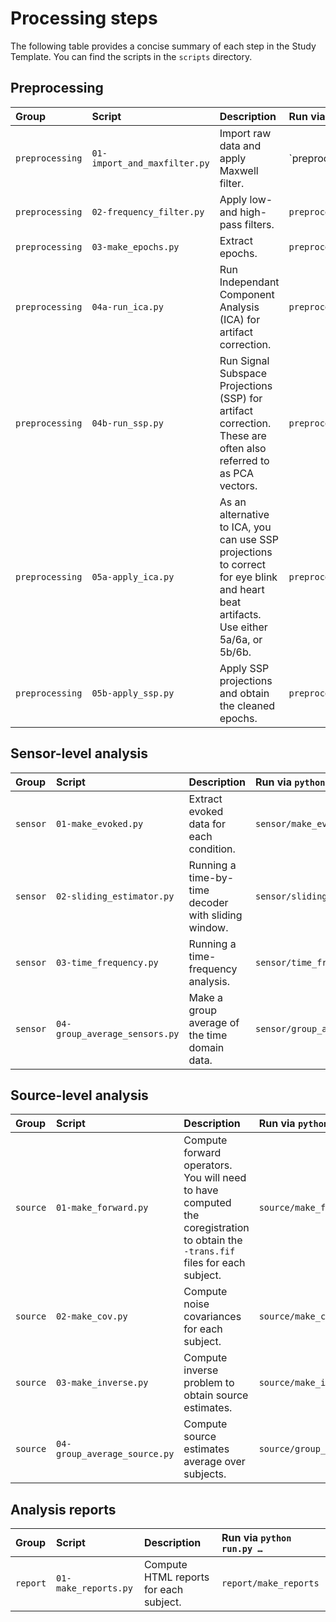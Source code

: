 Processing steps
================

The following table provides a concise summary of each step in the Study
Template. You can find the scripts in the `scripts` directory.

Preprocessing
-------------

| Group | Script | Description | Run via `python run.py …` |
|:-----------|:-----------|:---------------------|:--------------------------|
| `preprocessing` | `01-import_and_maxfilter.py` | Import raw data and apply Maxwell filter. | `preprocessing/import_and_maxfilter |
| `preprocessing` | `02-frequency_filter.py` | Apply low- and high-pass filters. | `preprocessing/frequency_filter` |
| `preprocessing` | `03-make_epochs.py` | Extract epochs. | `preprocessing/make_epochs` |
| `preprocessing` | `04a-run_ica.py` | Run Independant Component Analysis (ICA) for artifact correction. | `preprocessing/run_ica` |
| `preprocessing` | `04b-run_ssp.py` | Run Signal Subspace Projections (SSP) for artifact correction. These are often also referred to as PCA vectors. | `preprocessing/run_ssp` |
| `preprocessing` | `05a-apply_ica.py` | As an alternative to ICA, you can use SSP projections to correct for eye blink and heart beat artifacts. Use either 5a/6a, or 5b/6b. | `preprocessing/apply_ica` |
| `preprocessing` | `05b-apply_ssp.py` | Apply SSP projections and obtain the cleaned epochs.  | `preprocessing/apply_ssp` |

Sensor-level analysis
---------------------

| Group | Script | Description | Run via `python run.py …` |
|:-----------|:-----------|:---------------------|:--------------------------|
| `sensor` | `01-make_evoked.py` | Extract evoked data for each condition. | `sensor/make_evoked` |
| `sensor` | `02-sliding_estimator.py` | Running a time-by-time decoder with sliding window. | `sensor/sliding_estimator` |
| `sensor` | `03-time_frequency.py` | Running a time-frequency analysis. | `sensor/time_frequency` |
| `sensor` | `04-group_average_sensors.py` | Make a group average of the time domain data. | `sensor/group_average_sensors` |

Source-level analysis
---------------------

| Group | Script | Description | Run via `python run.py …` |
|:-----------|:-----------|:---------------------|:--------------------------|
| `source` | `01-make_forward.py` | Compute forward operators. You will need to have computed the coregistration to obtain the `-trans.fif` files for each subject. | `source/make_forward` |
| `source` | `02-make_cov.py` | Compute noise covariances for each subject. | `source/make_cov` |
| `source` | `03-make_inverse.py` | Compute inverse problem to obtain source estimates. | `source/make_inverse` |
| `source` | `04-group_average_source.py` | Compute source estimates average over subjects. | `source/group_average_source` |

Analysis reports
----------------

| Group | Script | Description | Run via `python run.py …` |
|:-----------|:-----------|:---------------------|:--------------------------|
| `report` | `01-make_reports.py` | Compute HTML reports for each subject. | `report/make_reports`
